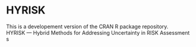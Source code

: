 # HYRISK
This is a developement version of the CRAN R package repository.  HYRISK — Hybrid Methods for Addressing Uncertainty in RISK Assessments  
